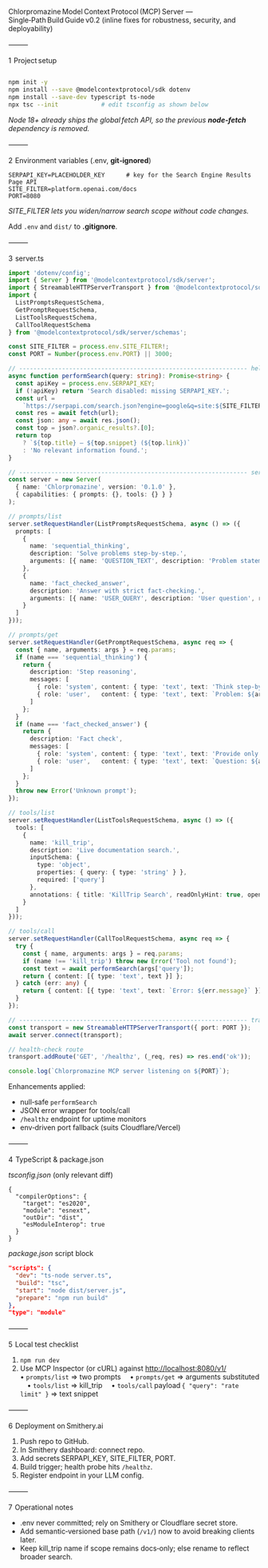 Chlorpromazine Model Context Protocol (MCP) Server — Single‑Path Build Guide v0.2
(inline fixes for robustness, security, and deployability)

⸻

1  Project setup

```bash

npm init -y
npm install --save @modelcontextprotocol/sdk dotenv
npm install --save-dev typescript ts-node
npx tsc --init            # edit tsconfig as shown below
```

*Node 18+ already ships the global fetch API, so the previous **node‑fetch** dependency is removed.*

⸻

2  Environment variables (.env, **git‑ignored**)

```env
SERPAPI_KEY=PLACEHOLDER_KEY      # key for the Search Engine Results Page API
SITE_FILTER=platform.openai.com/docs
PORT=8080
```

*SITE\_FILTER lets you widen/narrow search scope without code changes.*

Add `.env` and `dist/` to **.gitignore**.

⸻

3  server.ts

```ts
import 'dotenv/config';
import { Server } from '@modelcontextprotocol/sdk/server';
import { StreamableHTTPServerTransport } from '@modelcontextprotocol/sdk/server/streamableHttp';
import {
  ListPromptsRequestSchema,
  GetPromptRequestSchema,
  ListToolsRequestSchema,
  CallToolRequestSchema
} from '@modelcontextprotocol/sdk/server/schemas';

const SITE_FILTER = process.env.SITE_FILTER!;
const PORT = Number(process.env.PORT) || 3000;

// ---------------------------------------------------------------- helpers --
async function performSearch(query: string): Promise<string> {
  const apiKey = process.env.SERPAPI_KEY;
  if (!apiKey) return 'Search disabled: missing SERPAPI_KEY.';
  const url =
    `https://serpapi.com/search.json?engine=google&q=site:${SITE_FILTER}+${encodeURIComponent(query)}&api_key=${apiKey}`;
  const res = await fetch(url);
  const json: any = await res.json();
  const top = json?.organic_results?.[0];
  return top
    ? `${top.title} — ${top.snippet} (${top.link})`
    : 'No relevant information found.';
}

// ---------------------------------------------------------------- server ---
const server = new Server(
  { name: 'Chlorpromazine', version: '0.1.0' },
  { capabilities: { prompts: {}, tools: {} } }
);

// prompts/list
server.setRequestHandler(ListPromptsRequestSchema, async () => ({
  prompts: [
    {
      name: 'sequential_thinking',
      description: 'Solve problems step‑by‑step.',
      arguments: [{ name: 'QUESTION_TEXT', description: 'Problem statement', required: true }]
    },
    {
      name: 'fact_checked_answer',
      description: 'Answer with strict fact‑checking.',
      arguments: [{ name: 'USER_QUERY', description: 'User question', required: true }]
    }
  ]
}));

// prompts/get
server.setRequestHandler(GetPromptRequestSchema, async req => {
  const { name, arguments: args } = req.params;
  if (name === 'sequential_thinking') {
    return {
      description: 'Step reasoning',
      messages: [
        { role: 'system', content: { type: 'text', text: 'Think step‑by‑step and verify each step.' } },
        { role: 'user',   content: { type: 'text', text: `Problem: ${args['QUESTION_TEXT']}` } }
      ]
    };
  }
  if (name === 'fact_checked_answer') {
    return {
      description: 'Fact check',
      messages: [
        { role: 'system', content: { type: 'text', text: 'Provide only verified facts.' } },
        { role: 'user',   content: { type: 'text', text: `Question: ${args['USER_QUERY']}` } }
      ]
    };
  }
  throw new Error('Unknown prompt');
});

// tools/list
server.setRequestHandler(ListToolsRequestSchema, async () => ({
  tools: [
    {
      name: 'kill_trip',
      description: 'Live documentation search.',
      inputSchema: {
        type: 'object',
        properties: { query: { type: 'string' } },
        required: ['query']
      },
      annotations: { title: 'KillTrip Search', readOnlyHint: true, openWorldHint: true }
    }
  ]
}));

// tools/call
server.setRequestHandler(CallToolRequestSchema, async req => {
  try {
    const { name, arguments: args } = req.params;
    if (name !== 'kill_trip') throw new Error('Tool not found');
    const text = await performSearch(args['query']);
    return { content: [{ type: 'text', text }] };
  } catch (err: any) {
    return { content: [{ type: 'text', text: `Error: ${err.message}` }] };
  }
});

// ---------------------------------------------------------------- transport
const transport = new StreamableHTTPServerTransport({ port: PORT });
await server.connect(transport);

// health‑check route
transport.addRoute('GET', '/healthz', (_req, res) => res.end('ok'));

console.log(`Chlorpromazine MCP server listening on ${PORT}`);
```

Enhancements applied:

* null‑safe `performSearch`
* JSON error wrapper for tools/call
* `/healthz` endpoint for uptime monitors
* env‑driven port fallback (suits Cloudflare/Vercel)

⸻

4  TypeScript & package.json

*tsconfig.json* (only relevant diff)

```jsonc
{
  "compilerOptions": {
    "target": "es2020",
    "module": "esnext",
    "outDir": "dist",
    "esModuleInterop": true
  }
}
```

*package.json* script block

```json
"scripts": {
  "dev": "ts-node server.ts",
  "build": "tsc",
  "start": "node dist/server.js",
  "prepare": "npm run build"
},
"type": "module"
```

⸻

5  Local test checklist

1. `npm run dev`
2. Use MCP Inspector (or cURL) against [http://localhost:8080/v1/](http://localhost:8080/v1/)
    • `prompts/list` ⇒ two prompts
    • `prompts/get` ⇒ arguments substituted
    • `tools/list` ⇒ kill\_trip
    • `tools/call` payload `{ "query": "rate limit" }` ⇒ text snippet

⸻

6  Deployment on Smithery.ai

1. Push repo to GitHub.
2. In Smithery dashboard: connect repo.
3. Add secrets SERPAPI\_KEY, SITE\_FILTER, PORT.
4. Build trigger; health probe hits `/healthz`.
5. Register endpoint in your LLM config.

⸻

7  Operational notes

* .env never committed; rely on Smithery or Cloudflare secret store.
* Add semantic‑versioned base path (`/v1/`) now to avoid breaking clients later.
* Keep kill\_trip name if scope remains docs‑only; else rename to reflect broader search.



